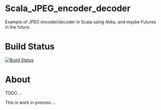 Scala_JPEG_encoder_decoder
==========================

Example of JPEG encoder/decoder in Scala using Akka, and maybe Futures in the future.

Build Status
======
[![Build Status](https://travis-ci.org/izmailoff/Scala_JPEG_encoder_decoder.png?branch=master)](https://travis-ci.org/izmailoff/Scala_JPEG_encoder_decoder)

About
======
TODO ...

This is work in process ...
